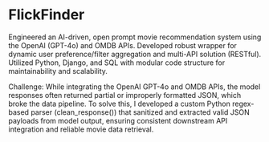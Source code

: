 # FlickFinder
Engineered an AI-driven, open prompt movie recommendation system using the OpenAI (GPT-4o) and OMDB APIs.
Developed robust wrapper for dynamic user preference/filter aggregation and multi-API solution (RESTful).
Utilized Python, Django, and SQL with modular code structure for maintainability and scalability.

Challenge: While integrating the OpenAI GPT-4o and OMDB APIs, the model responses often returned partial or improperly formatted JSON, which broke the data pipeline. To solve this, I developed a custom Python regex-based parser (clean_response()) that sanitized and extracted valid JSON payloads from model output, ensuring consistent downstream API integration and reliable movie data retrieval.
